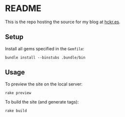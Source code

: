 # README

This is the repo hosting the source for my blog at [hckr.es](http://hckr.es).

## Setup

Install all gems specified in the `Gemfile`:

    bundle install --binstubs .bundle/bin

## Usage

To preview the site on the local server:

    rake preview

To build the site (and generate tags):

    rake build
